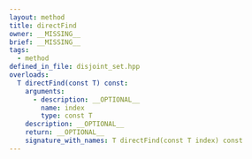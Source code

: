 ```yaml
---
layout: method
title: directFind
owner: __MISSING__
brief: __MISSING__
tags:
  - method
defined_in_file: disjoint_set.hpp
overloads:
  T directFind(const T) const:
    arguments:
      - description: __OPTIONAL__
        name: index
        type: const T
    description: __OPTIONAL__
    return: __OPTIONAL__
    signature_with_names: T directFind(const T index) const
---
```

